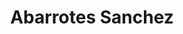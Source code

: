 ---
title: "Abarrotes Sanchez"
url: /suchitlan-comala-colima/abarrotes-sanchez/
shop: Lebensmittel
---